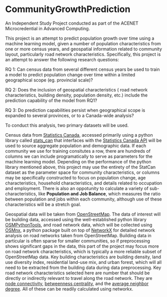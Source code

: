 # CommunityGrowthPrediction
An Independent Study Project conducted as part of the ACENET Microcredential in Advanced Computing.

This project is an attempt to predict population growth over time using a machine learning model, given a number of population characteristics from one or more census years, and geospatial information related to community layout, particularly road network characteristics. Specifically, this project is an attempt to answer the following research questions:

RQ 1: Can census data from several different census years be used to train a model to
predict population change over time within a limited geographical scope (eg. provincial
scale)?

RQ 2: Does the inclusion of geospatial characteristics ( road network characteristics,
building density, population density, etc.) include the prediction capability of the model
from RQ1?

RQ 3: Do prediction capabilities persist when geographical scope is expanded to
several provinces, or to a Canada-wide analysis?

To conduct this analysis, two primary datasets will be used. 

Census data from [Statistics Canada](https://www.statcan.gc.ca/en/start), accessed primarily using a python library called [stats_can](https://github.com/ianepreston/stats_can) that interfaces with the [Statistics Canada API](https://www.statcan.gc.ca/en/developers/wds) will be used to source aggregate population and demographic data. If each community we use for training consitutes a row, there are hundreds of columns we can include programatically to serve as parameters for the machine learning model. Depending on the performance of the python library mentioned above, this project may use the entirety of the StatCan dataset as the parameter space for community characteristics, or columns may be specifically constructed to focus on population change, age characteristics, household characteristics, and details related to occupation and employment. There is also an oppotunity to calculate a variety of sub-characteristics, like **Population and Job Balance**, which measures the ratio between population and jobs within each community, although use of these characteristics will be a stretch goal. 

Geospatial data will be taken from [OpenStreetMap]([url](https://www.openstreetmap.org/#map=15/47.5580/-52.7050&layers=H)). The data of interest will be building data, accessed using the well-established python library [OSMPythonTools](https://wiki.openstreetmap.org/wiki/OSMPythonTools), and road network data, which will be collected using [OSMnx](https://osmnx.readthedocs.io/en/stable/), a python package built on top of [NetworkX](https://networkx.org/) for detailed network analysis on road networks taken from OpenStreetMap. Building data in particular is often sparse for smaller communities, so if preprocessing shows significant gaps in the data, this part of the project may focus more on road network characteristics, which is typically a more reliable subset of OpenStreetMap data. Key building characteristics are building density, land use diversity index, residential land-use mix, and urban forest, which will all need to be extracted from the building data during data preprocessing. Key road network characteristics selected here are number that should be directly or indirectly relevant to travel along the road network. They are [node connectivity](https://networkx.org/documentation/stable/reference/algorithms/generated/networkx.algorithms.approximation.connectivity.node_connectivity.html#networkx.algorithms.approximation.connectivity.node_connectivity), [betweenness centrality](https://networkx.org/documentation/stable/reference/algorithms/generated/networkx.algorithms.centrality.betweenness_centrality.html#networkx.algorithms.centrality.betweenness_centrality), and the [average neighbor degree](https://networkx.org/documentation/stable/reference/algorithms/generated/networkx.algorithms.assortativity.average_neighbor_degree.html#networkx.algorithms.assortativity.average_neighbor_degree). All of these can be readily calculated using networkx. 
